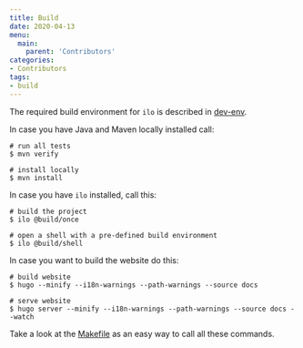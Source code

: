 ```yaml
---
title: Build
date: 2020-04-13
menu:
  main:
    parent: 'Contributors'
categories:
- Contributors
tags:
- build
---
```


The required build environment for `ilo` is described in [dev-env](../dev-env).

In case you have Java and Maven locally installed call:

```shell script
# run all tests
$ mvn verify

# install locally
$ mvn install
```

In case you have `ilo` installed, call this:

```shell script
# build the project
$ ilo @build/once

# open a shell with a pre-defined build environment
$ ilo @build/shell
```

In case you want to build the website do this:

```shell script
# build website
$ hugo --minify --i18n-warnings --path-warnings --source docs

# serve website
$ hugo server --minify --i18n-warnings --path-warnings --source docs --watch
```

Take a look at the [Makefile](../makefile) as an easy way to call all these commands.
